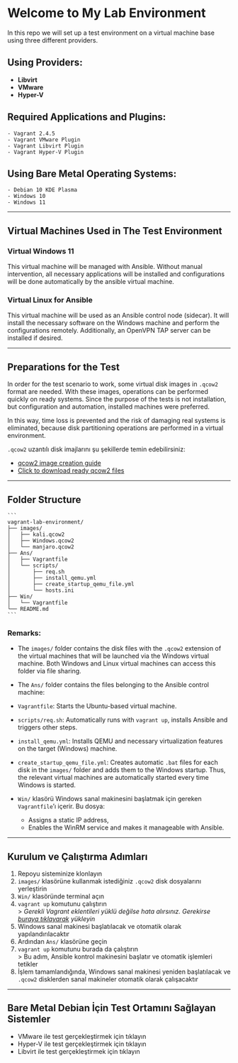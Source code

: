 # Welcome to My Lab Environment

In this repo we will set up a test environment on a virtual machine base using three different providers.

## Using Providers:
  - **Libvirt**
  - **VMware**
  - **Hyper-V**

## Required Applications and Plugins:
    - Vagrant 2.4.5  
    - Vagrant VMware Plugin  
    - Vagrant Libvirt Plugin  
    - Vagrant Hyper-V Plugin  

## Using Bare Metal Operating Systems:
    - Debian 10 KDE Plasma  
    - Windows 10  
    - Windows 11  

---

## Virtual Machines Used in The Test Environment

###  Virtual Windows 11  
  This virtual machine will be managed with Ansible. Without manual intervention, all necessary applications will be installed and configurations will be done automatically by the ansible virtual machine.

###  Virtual Linux for Ansible  
  This virtual machine will be used as an Ansible control node (sidecar). It will install the necessary software on the Windows machine and perform the configurations remotely. Additionally, an OpenVPN TAP server can be installed if desired.

---

## Preparations for the Test
  In order for the test scenario to work, some virtual disk images in `.qcow2` format are needed. With these images, operations can be performed quickly on ready systems. Since the purpose of the tests is not installation, but configuration and automation, installed machines were preferred.

  In this way, time loss is prevented and the risk of damaging real systems is eliminated, because disk partitioning operations are performed in a virtual environment.

`.qcow2` uzantılı disk imajlarını şu şekillerde temin edebilirsiniz:

   - [qcow2 image creation guide](#)
   - [Click to download ready qcow2 files](#)

---

##  Folder Structure

    ```
    vagrant-lab-environment/
    ├── images/
    │   ├── kali.qcow2
    │   ├── Windows.qcow2
    │   └── manjaro.qcow2
    ├── Ans/
    │   ├── Vagrantfile
    │   └── scripts/
    │       ├── req.sh
    │       ├── install_qemu.yml
    │       ├── create_startup_qemu_file.yml
    │       └── hosts.ini
    ├── Win/
    │   └── Vagrantfile
    └── README.md
    ```

### Remarks:
  - The `images/` folder contains the disk files with the `.qcow2` extension of the virtual machines that will be launched via the Windows virtual machine. Both Windows and Linux virtual machines can access this folder via file sharing.
  
  - The `Ans/` folder contains the files belonging to the Ansible control machine:
  - `Vagrantfile`: Starts the Ubuntu-based virtual machine.
  - `scripts/req.sh`: Automatically runs with `vagrant up`, installs Ansible and triggers other steps.
  - `install_qemu.yml`: Installs QEMU and necessary virtualization features on the target (Windows) machine.
  - `create_startup_qemu_file.yml`: Creates automatic `.bat` files for each disk in the `images/` folder and adds them to the Windows startup. Thus, the relevant virtual machines are automatically started every time Windows is started.
  - `Win/` klasörü Windows sanal makinesini başlatmak için gereken `Vagrantfile`’ı içerir. Bu dosya:
     - Assigns a static IP address,
     - Enables the WinRM service and makes it manageable with Ansible.

  ---

## Kurulum ve Çalıştırma Adımları

  1.  Repoyu sisteminize klonlayın  
  2.  `images/` klasörüne kullanmak istediğiniz `.qcow2` disk dosyalarını yerleştirin  
  3.  `Win/` klasöründe terminal açın  
  4.  `vagrant up` komutunu çalıştırın  
     > *Gerekli Vagrant eklentileri yüklü değilse hata alırsınız. Gerekirse [buraya tıklayarak](#) yükleyin*  
  5.  Windows sanal makinesi başlatılacak ve otomatik olarak yapılandırılacaktır  
  6.  Ardından `Ans/` klasörüne geçin  
  7.  `vagrant up` komutunu burada da çalıştırın  
     > Bu adım, Ansible kontrol makinesini başlatır ve otomatik işlemleri tetikler  
  8.  İşlem tamamlandığında, Windows sanal makinesi yeniden başlatılacak ve `.qcow2` disklerden sanal makineler otomatik olarak çalışacaktır  

---

## Bare Metal Debian İçin Test Ortamını Sağlayan Sistemler
 
  -  VMware ile test gerçekleştirmek için tıklayın  
  -  Hyper-V ile test gerçekleştirmek için tıklayın  
  -  Libvirt ile test gerçekleştirmek için tıklayın
